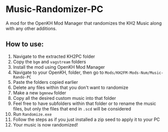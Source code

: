# Music-Randomizer-PC
A mod for the OpenKH Mod Manager that randomizes the KH2 Music along with any other additions.

## How to use:
1. Navigate to the extracted KH2PC folder
2. Copy the `bgm` and `vagstream` folders
3. Install the mod using OpenKH Mod Manager
4. Navigate to your OpenKH, folder, then go to `Mods/KH2FM-Mods-Num/Music-Rando-PC`
5. Paste the folders copied earlier
6. Delete any files within that you don't want to randomize
7. Make a new `bgmnew` folder
8. Copy all the desired custom music into that folder
9. Feel free to have subfolders within that folder or to rename the music files, but only the files that end in `.scd` will be considered
10. Run `Randomize.exe`
11. Follow the steps as if you just installed a zip seed to apply it to your PC
12. Your music is now randomized!
